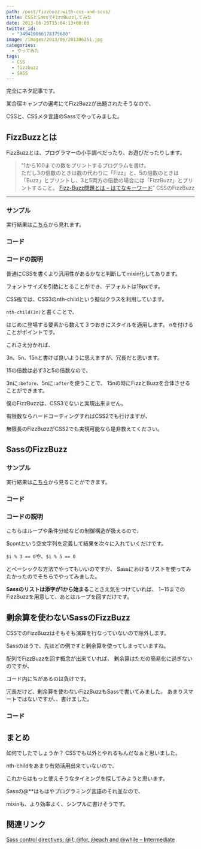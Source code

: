```yaml
---
path: /post/fizzbuzz-with-css-and-scss/
title: CSSとSassでFizzBuzzしてみた
date: 2013-06-25T15:04:13+00:00
twitter_id:
  - "349410066178375680"
image: /images/2013/06/201306251.jpg
categories:
  - やってみた
tags:
  - CSS
  - fizzbuzz
  - SASS
---
```

完全にネタ記事です。
  
某合宿キャンプの選考にてFizzBuzzが出題されたそうなので、
  
CSSと、CSSメタ言語のSassでやってみました。

<!--more-->

FizzBuzzとは
----------------------------------------


FizzBuzzとは、プログラマーの小手調べだったり、お遊びだったりします。

> <q>1から100までの数をプリントするプログラムを書け。<br /> ただし3の倍数のときは数の代わりに「Fizz」と、5の倍数のときは「Buzz」とプリントし、3と5両方の倍数の場合には「FizzBuzz」とプリントすること。 <a href="http://d.hatena.ne.jp/keyword/Fizz%2DBuzz%CC%E4%C2%EA">Fizz-Buzz問題とは &#8211; はてなキーワード</a></q>
CSSのFizzBuzz
----------------------------------------


### サンプル

実行結果は[こちら](http://closet.leko.jp/2013/fizzbuzz/css.html)から見れます。

### コード

### コードの説明

普通にCSSを書くより汎用性があるかなと判断してmixin化してあります。
  
フォントサイズを引数にとることができ、デフォルトは18pxです。

CSS版では、CSS3のnth-childという擬似クラスを利用しています。

`nth-child(3n)`と書くことで、
  
はじめに登場する要素から数えて３つおきにスタイルを適用します。 nを付けることがポイントです。

これさえ分かれば、
  
3n、5n、15nと書けば良いように思えますが、冗長だと思います。

15の倍数は必ず3と5の倍数なので、
  
3nに`:before`、5nに`:after`を使うことで、 15nの時にFizzとBuzzを合体させることができます。

僕のFizzBuzzは、CSS3でないと実現出来ません。

有限数ならハードコーディングすればCSS2でも行けますが、
  
無限長のFizzBuzzがCSS2でも実現可能なら是非教えてください。

SassのFizzBuzz
----------------------------------------


### サンプル

実行結果は[こちら](http://closet.leko.jp/2013/fizzbuzz/sass.html)から見ることができます。

### コード

### コードの説明

こちらはループや条件分岐などの制御構造が扱えるので、
  
$contという空文字列を定義して結果を次々に入れていくだけです。

`$i % 3 == 0`や、`$i % 5 == 0`
  
とベーシックな方法でやってもいいのですが、 Sassにおけるリストを使ってみたかったのでそちらでやってみました。

**Sassのリストは添字が1から始まる**ことさえ気をつけていれば、 1~15までのFizzBuzzを用意して、あとはループを回すだけです。

剰余算を使わないSassのFizzBuzz
----------------------------------------


CSSでのFizzBuzzはそもそも演算を行なっていないので除外します。
  
Sassのほうで、先ほどの例ですと剰余算を使ってしまっていますね。

配列でFizzBuzzを回す概念が出来ていれば、 剰余算はただの簡易化に過ぎないのですが、
  
コード内に%があるのは負けです。

冗長だけど、剰余算を使わないFizzBuzzもSassで書いてみました。 あまりスマートではないですが、、書けました。

### コード

まとめ
----------------------------------------


如何でしたでしょうか？ CSSでも以外とやれるもんだなぁと思いました。

nth-childをあまり有効活用出来ていないので、
  
これからはもっと使えそうなタイミングを探してみようと思います。

Sassの@**はもはやプログラミング言語のそれ並なので、
  
mixinも、より効率よく、シンプルに書けそうです。

関連リンク
----------------------------------------


[Sass control directives: @if, @for, @each and @while &#8211; Intermediate](http://thesassway.com/intermediate/if-for-each-while#while)

<div style="font-size:0px;height:0px;line-height:0px;margin:0;padding:0;clear:both">
</div>